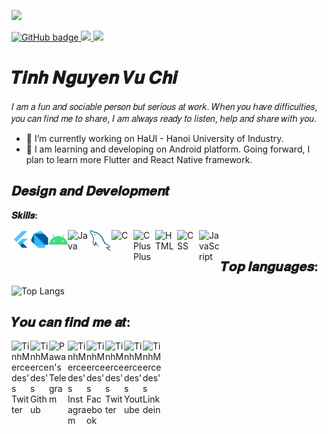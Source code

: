 ![](https://komarev.com/ghpvc/?username=90-TinhMercedes&color=blue)

  <a href="https://github.com/90-TinhMercedes?tab=followers" target="_blank">
    <img src="https://img.shields.io/github/followers/90-TinhMercedes?label=Followers&logo=GitHub&style=for-the-badge" alt="GitHub badge" />
  </a>
  <a href="http://twitter.com/90_TinhMercedes" target="_blank">
    <img src="https://img.shields.io/twitter/follow/90_TinhMercedes?label=Twitter&logo=twitter&style=for-the-badge" />
  </a>
  <a href="http://youtube.com/channel/UCoabWPeJLSzw80FVd9SyG8A/featured" target="_blank">
    <img src="https://img.shields.io/youtube/channel/subscribers/UCoabWPeJLSzw80FVd9SyG8A?style=for-the-badge" />
  </a>


# 𝑻𝒊𝒏𝒉 𝑵𝒈𝒖𝒚𝒆𝒏 𝑽𝒖 𝑪𝒉𝒊
𝐼 𝑎𝑚 𝑎 𝑓𝑢𝑛 𝑎𝑛𝑑 𝑠𝑜𝑐𝑖𝑎𝑏𝑙𝑒 𝑝𝑒𝑟𝑠𝑜𝑛 𝑏𝑢𝑡 𝑠𝑒𝑟𝑖𝑜𝑢𝑠 𝑎𝑡 𝑤𝑜𝑟𝑘. 𝑊ℎ𝑒𝑛 𝑦𝑜𝑢 ℎ𝑎𝑣𝑒 𝑑𝑖𝑓𝑓𝑖𝑐𝑢𝑙𝑡𝑖𝑒𝑠, 𝑦𝑜𝑢 𝑐𝑎𝑛 𝑓𝑖𝑛𝑑 𝑚𝑒 𝑡𝑜 𝑠ℎ𝑎𝑟𝑒, 𝐼 𝑎𝑚 𝑎𝑙𝑤𝑎𝑦𝑠 𝑟𝑒𝑎𝑑𝑦 𝑡𝑜 𝑙𝑖𝑠𝑡𝑒𝑛, ℎ𝑒𝑙𝑝 𝑎𝑛𝑑 𝑠ℎ𝑎𝑟𝑒 𝑤𝑖𝑡ℎ 𝑦𝑜𝑢.
- 💬 I’m currently working on HaUI - Hanoi University of Industry.
- 💬 I am learning and developing on Android platform. Going forward, I plan to learn more Flutter and React Native framework.

##  𝑫𝒆𝒔𝒊𝒈𝒏 𝒂𝒏𝒅 𝑫𝒆𝒗𝒆𝒍𝒐𝒑𝒎𝒆𝒏𝒕

**𝑺𝒌𝒊𝒍𝒍𝒔:** 

<img align="left" alt="Flutter" width="30px" src="https://raw.githubusercontent.com/github/explore/80688e429a7d4ef2fca1e82350fe8e3517d3494d/topics/flutter/flutter.png" /> 
<img align="left" alt="Dart" width="30px" src="https://raw.githubusercontent.com/github/explore/80688e429a7d4ef2fca1e82350fe8e3517d3494d/topics/dart/dart.png" /> 
<img align="left" alt="Android" width="30px" src="https://raw.githubusercontent.com/github/explore/80688e429a7d4ef2fca1e82350fe8e3517d3494d/topics/android/android.png" /> 
<img align="left" alt="Java" width="35px" src="https://raw.githubusercontent.com/rahul-jha98/github_readme_icons/main/language_and_tools/square/java/java.svg" /> 
<img align="left" alt="MySQL" width="35px" src="https://raw.githubusercontent.com/devicons/devicon/master/icons/mysql/mysql-original.svg" />
<img align="left" alt="C" width="35px" src="https://raw.githubusercontent.com/rahul-jha98/github_readme_icons/main/language_and_tools/square/c/c.svg" /> 
<img align="left" alt="CPlusPlus" width="35px" src="https://raw.githubusercontent.com/rahul-jha98/github_readme_icons/main/language_and_tools/square/c++/c++.svg" /> 
<img align="left" alt="HTML" width="35px" src="https://raw.githubusercontent.com/rahul-jha98/github_readme_icons/main/language_and_tools/square/html/html.svg" /> 
<img align="left" alt="CSS" width="35px" src="https://raw.githubusercontent.com/rahul-jha98/github_readme_icons/main/language_and_tools/square/css/css.svg" /> 
<img align="left" alt="JavaScript" width="35px" src="https://raw.githubusercontent.com/rahul-jha98/github_readme_icons/main/language_and_tools/square/javascript/javascript.svg" /> 
<br/>

## 𝑻𝒐𝒑 𝒍𝒂𝒏𝒈𝒖𝒂𝒈𝒆𝒔:
![Top Langs](https://github-readme-stats.vercel.app/api/top-langs/?username=90-TinhMercedes)

## 𝒀𝒐𝒖 𝒄𝒂𝒏 𝒇𝒊𝒏𝒅 𝒎𝒆 𝒂𝒕:



<a href="https://twitter.com/90_TinhMercedes" target="_blank">
  <img align="left" alt="TinhMercedes's Twitter" width="30px" src="https://cdn.jsdelivr.net/npm/simple-icons@v3/icons/twitter.svg" />
</a>
<a href="https://github.com/90-TinhMercedes" target="_blank">
  <img align="left" alt="TinhMercedes's Github" width="30px" src="https://cdn.jsdelivr.net/npm/simple-icons@v3/icons/github.svg" />
</a>
<a href="https://t.me/Tinh_RTX">
  <img align="left" alt="Pawan's Telegram" width="30px" src="https://cdn.jsdelivr.net/npm/simple-icons@v3/icons/telegram.svg" />
</a>
<a href="https://www.instagram.com/90_tinhmercedes/" target="_blank">
  <img align="left" alt="TinhMercedes's Instagram" width="30px" src="https://cdn.jsdelivr.net/npm/simple-icons@v3/icons/instagram.svg" />
</a>
<a href="https://www.facebook.com/90.TinhMercedes/" target="_blank">
  <img align="left" alt="TinhMercedes's Facebook" width="30px" src="https://cdn.jsdelivr.net/npm/simple-icons@v3/icons/facebook.svg" />
</a>
<a href="https://dev.to/90_tinhmercedes" target="_blank">
  <img align="left" alt="TinhMercedes's Twitter" width="30px" src="https://cdn.jsdelivr.net/npm/simple-icons@3.0.1/icons/dev-dot-to.svg" />
</a>
<a href="https://www.youtube.com/channel/UCoabWPeJLSzw80FVd9SyG8A" target="_blank">
  <img align="left" alt="TinhMercedes's Youtube" width="30px" src="https://cdn.jsdelivr.net/npm/simple-icons@v3/icons/youtube.svg" />
</a>
<a href="https://www.linkedin.com/in/90-tinhmercedes/" target="_blank">
  <img align="left" alt="TinhMercedes's Linkdein" width="30px" src="https://cdn.jsdelivr.net/npm/simple-icons@v3/icons/linkedin.svg" />
</a>

<!--
**90-TinhMercedes/90-TinhMercedes** is a ✨ _special_ ✨ repository because its `README.md` (this file) appears on your GitHub profile.

Here are some ideas to get you started:

- 🔭 I’m currently working on ...
- 🌱 I’m currently learning ...
- 👯 I’m looking to collaborate on ...
- 🤔 I’m looking for help with ...
- 💬 Ask me about ...
- 📫 How to reach me: ...
- 😄 Pronouns: ...
- ⚡ Fun fact: ...
[<img src='https://cdn.jsdelivr.net/npm/simple-icons@3.0.1/icons/github.svg' alt='github' height='30'>](https://github.com/90-TinhMercedes) [<img src='https://cdn.jsdelivr.net/npm/simple-icons@3.0.1/icons/dev-dot-to.svg' alt='dev' height='30'>](https://dev.to/90_tinhmercedes)  [<img src='https://cdn.jsdelivr.net/npm/simple-icons@3.0.1/icons/facebook.svg' alt='facebook' height='30'>](https://www.facebook.com/90.TinhMercedes)  [<img src='https://cdn.jsdelivr.net/npm/simple-icons@3.0.1/icons/instagram.svg' alt='instagram' height='30'>](https://www.instagram.com/90_tinhmercedes/)  [<img src='https://cdn.jsdelivr.net/npm/simple-icons@3.0.1/icons/twitter.svg' alt='twitter' height='30'>](https://twitter.com/90_TinhMercedes)  [<img src='https://cdn.jsdelivr.net/npm/simple-icons@3.0.1/icons/youtube.svg' alt='YouTube' height='30'>](https://www.youtube.com/channel/UCoabWPeJLSzw80FVd9SyG8A)
<br/>

-->
